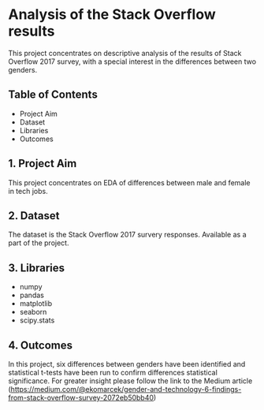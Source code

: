 # Analysis of the Stack Overflow results
This project concentrates on descriptive analysis of the results of Stack Overflow 2017 survey, with a special interest in the differences between two genders.

## Table of Contents
- Project Aim
- Dataset
- Libraries
- Outcomes

## 1. Project Aim
This project concentrates on EDA of differences between male and female in tech jobs. 

## 2. Dataset
The dataset is the Stack Overflow 2017 survery responses. Available as a part of the project.

## 3. Libraries
  - numpy
  - pandas
  - matplotlib
  - seaborn
  - scipy.stats

## 4. Outcomes
In this project, six differences between genders have been identified and statistical t-tests have been run to confirm differences statistical significance. For greater insight please follow the link to the Medium article (https://medium.com/@ekomarcek/gender-and-technology-6-findings-from-stack-overflow-survey-2072eb50bb40)
